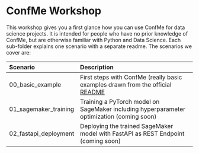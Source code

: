 # ConfMe Workshop
This workshop gives you a first glance how you can use ConfMe for data science projects. It is intended for people who have no prior knowledge of ConfMe, but are otherwise familiar with Python and Data Science. Each sub-folder explains one scenario with a separate readme. The scenarios we cover are:

| Scenario              | Description                                                                                                           |
|:----------------------|:----------------------------------------------------------------------------------------------------------------------|
| 00_basic_example      | First steps with ConfMe (really basic examples drawn from the official [README](https://github.com/iwanbolzern/ConfMe) |
| 01_sagemaker_training | Training a PyTorch model on SageMaker including hyperparameter optimization (coming soon)                             |
| 02_fastapi_deployment | Deploying the trained SageMaker model with FastAPI as REST Endpoint (coming soon)                                     |
